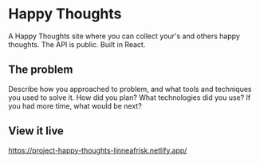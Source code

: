 # Happy Thoughts

A Happy Thoughts site where you can collect your's and others happy thoughts. The API is public. Built in React.

## The problem

Describe how you approached to problem, and what tools and techniques you used to solve it. How did you plan? What technologies did you use? If you had more time, what would be next?

## View it live

https://project-happy-thoughts-linneafrisk.netlify.app/
